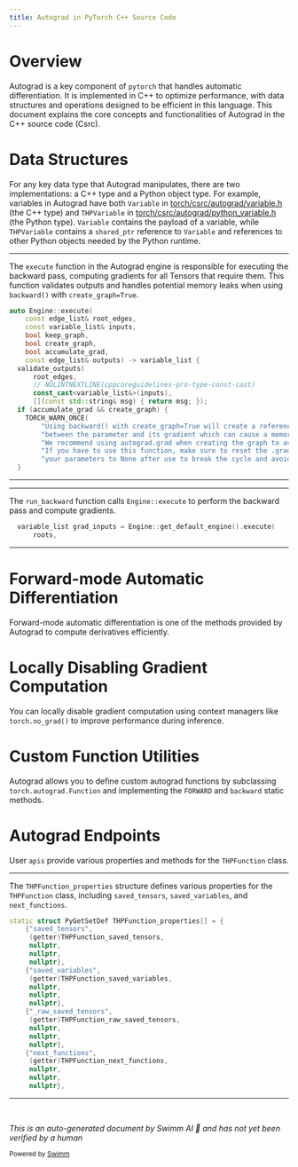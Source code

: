 ```yaml
---
title: Autograd in PyTorch C++ Source Code
---
```

# Overview

Autograd is a key component of <SwmToken path="tools/nightly.py" pos="306:1:1" line-data="    pytorch, platform = &quot;&quot;, &quot;&quot;">`pytorch`</SwmToken> that handles automatic differentiation. It is implemented in C++ to optimize performance, with data structures and operations designed to be efficient in this language. This document explains the core concepts and functionalities of Autograd in the C++ source code (Csrc).

# Data Structures

For any key data type that Autograd manipulates, there are two implementations: a C++ type and a Python object type. For example, variables in Autograd have both <SwmToken path="test/dynamo/test_global.py" pos="185:3:3" line-data="        class Variable:">`Variable`</SwmToken> in <SwmPath>[torch/csrc/autograd/variable.h](torch/csrc/autograd/variable.h)</SwmPath> (the C++ type) and <SwmToken path="torch/csrc/autograd/python_function.cpp" pos="1401:1:1" line-data="  THPVariable* var = reinterpret_cast&lt;THPVariable*&gt;(_var);">`THPVariable`</SwmToken> in <SwmPath>[torch/csrc/autograd/python_variable.h](torch/csrc/autograd/python_variable.h)</SwmPath> (the Python type). <SwmToken path="test/dynamo/test_global.py" pos="185:3:3" line-data="        class Variable:">`Variable`</SwmToken> contains the payload of a variable, while <SwmToken path="torch/csrc/autograd/python_function.cpp" pos="1401:1:1" line-data="  THPVariable* var = reinterpret_cast&lt;THPVariable*&gt;(_var);">`THPVariable`</SwmToken> contains a <SwmToken path="torch/csrc/autograd/engine.cpp" pos="130:4:4" line-data="C10_DEFINE_TLS_static(std::shared_ptr&lt;GraphTask&gt;, tls_current_graph_task);">`shared_ptr`</SwmToken> reference to <SwmToken path="test/dynamo/test_global.py" pos="185:3:3" line-data="        class Variable:">`Variable`</SwmToken> and references to other Python objects needed by the Python runtime.

<SwmSnippet path="/torch/csrc/autograd/engine.cpp" line="1190">

---

The <SwmToken path="torch/csrc/autograd/engine.cpp" pos="1190:4:4" line-data="auto Engine::execute(">`execute`</SwmToken> function in the Autograd engine is responsible for executing the backward pass, computing gradients for all Tensors that require them. This function validates outputs and handles potential memory leaks when using <SwmToken path="torch/csrc/autograd/engine.cpp" pos="1204:4:6" line-data="        &quot;Using backward() with create_graph=True will create a reference cycle &quot;">`backward()`</SwmToken> with <SwmToken path="torch/csrc/autograd/engine.cpp" pos="1204:10:12" line-data="        &quot;Using backward() with create_graph=True will create a reference cycle &quot;">`create_graph=True`</SwmToken>.

```c++
auto Engine::execute(
    const edge_list& root_edges,
    const variable_list& inputs,
    bool keep_graph,
    bool create_graph,
    bool accumulate_grad,
    const edge_list& outputs) -> variable_list {
  validate_outputs(
      root_edges,
      // NOLINTNEXTLINE(cppcoreguidelines-pro-type-const-cast)
      const_cast<variable_list&>(inputs),
      [](const std::string& msg) { return msg; });
  if (accumulate_grad && create_graph) {
    TORCH_WARN_ONCE(
        "Using backward() with create_graph=True will create a reference cycle "
        "between the parameter and its gradient which can cause a memory leak. "
        "We recommend using autograd.grad when creating the graph to avoid this. "
        "If you have to use this function, make sure to reset the .grad fields of "
        "your parameters to None after use to break the cycle and avoid the leak.");
  }
```

---

</SwmSnippet>

<SwmSnippet path="/torch/csrc/autograd/autograd.cpp" line="140">

---

The <SwmToken path="benchmarks/operator_benchmark/benchmark_pytorch.py" pos="174:3:3" line-data="    def run_backward(self, num_runs, print_per_iter=False):">`run_backward`</SwmToken> function calls <SwmToken path="torch/csrc/autograd/engine.cpp" pos="1190:2:4" line-data="auto Engine::execute(">`Engine::execute`</SwmToken> to perform the backward pass and compute gradients.

```c++
  variable_list grad_inputs = Engine::get_default_engine().execute(
      roots,
```

---

</SwmSnippet>

# Forward-mode Automatic Differentiation

Forward-mode automatic differentiation is one of the methods provided by Autograd to compute derivatives efficiently.

# Locally Disabling Gradient Computation

You can locally disable gradient computation using context managers like `torch.no_grad()` to improve performance during inference.

# Custom Function Utilities

Autograd allows you to define custom autograd functions by subclassing <SwmToken path="torch/csrc/autograd/python_function.cpp" pos="1163:16:20" line-data="      &quot;https://pytorch.org/docs/stable/autograd.html#torch.autograd.Function &quot;);">`torch.autograd.Function`</SwmToken> and implementing the <SwmToken path="benchmarks/instruction_counts/core/api.py" pos="36:1:1" line-data="    FORWARD = &quot;Forward&quot;">`FORWARD`</SwmToken> and <SwmToken path="torch/csrc/autograd/engine.cpp" pos="1204:4:4" line-data="        &quot;Using backward() with create_graph=True will create a reference cycle &quot;">`backward`</SwmToken> static methods.

# Autograd Endpoints

User <SwmToken path="test/functorch/discover_coverage.py" pos="91:1:1" line-data="    apis = get_public_overridable_apis()">`apis`</SwmToken> provide various properties and methods for the <SwmToken path="torch/csrc/autograd/python_function.cpp" pos="76:1:1" line-data="    THPFunction* self,">`THPFunction`</SwmToken> class.

<SwmSnippet path="/torch/csrc/autograd/python_function.cpp" line="1697">

---

The <SwmToken path="torch/csrc/autograd/python_function.cpp" pos="1697:6:6" line-data="static struct PyGetSetDef THPFunction_properties[] = {">`THPFunction_properties`</SwmToken> structure defines various properties for the <SwmToken path="torch/csrc/autograd/python_function.cpp" pos="76:1:1" line-data="    THPFunction* self,">`THPFunction`</SwmToken> class, including <SwmToken path="torch/csrc/autograd/python_function.cpp" pos="1698:3:3" line-data="    {&quot;saved_tensors&quot;,">`saved_tensors`</SwmToken>, <SwmToken path="torch/csrc/autograd/python_function.cpp" pos="1703:3:3" line-data="    {&quot;saved_variables&quot;,">`saved_variables`</SwmToken>, and <SwmToken path="torch/csrc/autograd/python_function.cpp" pos="1713:3:3" line-data="    {&quot;next_functions&quot;,">`next_functions`</SwmToken>.

```c++
static struct PyGetSetDef THPFunction_properties[] = {
    {"saved_tensors",
     (getter)THPFunction_saved_tensors,
     nullptr,
     nullptr,
     nullptr},
    {"saved_variables",
     (getter)THPFunction_saved_variables,
     nullptr,
     nullptr,
     nullptr},
    {"_raw_saved_tensors",
     (getter)THPFunction_raw_saved_tensors,
     nullptr,
     nullptr,
     nullptr},
    {"next_functions",
     (getter)THPFunction_next_functions,
     nullptr,
     nullptr,
     nullptr},
```

---

</SwmSnippet>

&nbsp;

*This is an auto-generated document by Swimm AI 🌊 and has not yet been verified by a human*

<SwmMeta version="3.0.0" repo-id="Z2l0aHViJTNBJTNBcHl0b3JjaC1hdXRvZG9jcy1kZW1vJTNBJTNBU3dpbW0tRGVtbw==" repo-name="pytorch-autodocs-demo"><sup>Powered by [Swimm](https://app.swimm.io/)</sup></SwmMeta>
